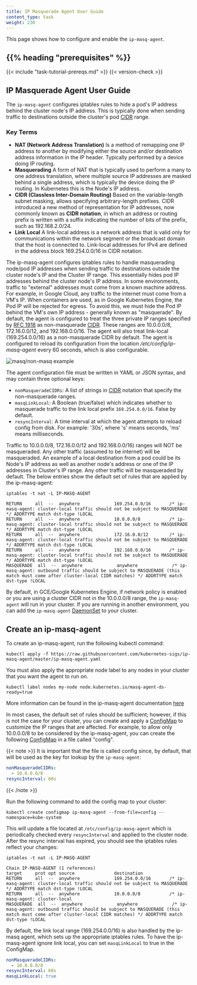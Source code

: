 ```yaml
---
title: IP Masquerade Agent User Guide
content_type: task
weight: 230
---
```


<!-- overview -->

This page shows how to configure and enable the `ip-masq-agent`.

## {{% heading "prerequisites" %}}

{{< include "task-tutorial-prereqs.md" >}} {{< version-check >}}

<!-- discussion -->

## IP Masquerade Agent User Guide

The `ip-masq-agent` configures iptables rules to hide a pod's IP address behind the cluster node's IP address. This is typically done when sending traffic to destinations outside the cluster's pod [CIDR](https://en.wikipedia.org/wiki/Classless_Inter-Domain_Routing) range.

### **Key Terms**

- **NAT (Network Address Translation)**
  Is a method of remapping one IP address to another by modifying either the source and/or destination address information in the IP header. Typically performed by a device doing IP routing.
- **Masquerading**
  A form of NAT that is typically used to perform a many to one address translation, where multiple source IP addresses are masked behind a single address, which is typically the device doing the IP routing. In Kubernetes this is the Node's IP address.
- **CIDR (Classless Inter-Domain Routing)**
  Based on the variable-length subnet masking, allows specifying arbitrary-length prefixes. CIDR introduced a new method of representation for IP addresses, now commonly known as **CIDR notation**, in which an address or routing prefix is written with a suffix indicating the number of bits of the prefix, such as 192.168.2.0/24.
- **Link Local**
  A link-local address is a network address that is valid only for communications within the network segment or the broadcast domain that the host is connected to. Link-local addresses for IPv4 are defined in the address block 169.254.0.0/16 in CIDR notation.

The ip-masq-agent configures iptables rules to handle masquerading node/pod IP addresses when sending traffic to destinations outside the cluster node's IP and the Cluster IP range. This essentially hides pod IP addresses behind the cluster node's IP address. In some environments, traffic to "external" addresses must come from a known machine address. For example, in Google Cloud, any traffic to the internet must come from a VM's IP. When containers are used, as in Google Kubernetes Engine, the Pod IP will be rejected for egress. To avoid this, we must hide the Pod IP behind the VM's own IP address - generally known as "masquerade". By default, the agent is configured to treat the three private IP ranges specified by [RFC 1918](https://tools.ietf.org/html/rfc1918) as non-masquerade [CIDR](https://en.wikipedia.org/wiki/Classless_Inter-Domain_Routing). These ranges are 10.0.0.0/8, 172.16.0.0/12, and 192.168.0.0/16. The agent will also treat link-local (169.254.0.0/16) as a non-masquerade CIDR by default. The agent is configured to reload its configuration from the location _/etc/config/ip-masq-agent_ every 60 seconds, which is also configurable.

![masq/non-masq example](/images/docs/ip-masq.png)

The agent configuration file must be written in YAML or JSON syntax, and may contain three optional keys:

- `nonMasqueradeCIDRs`: A list of strings in
  [CIDR](https://en.wikipedia.org/wiki/Classless_Inter-Domain_Routing) notation that specify the non-masquerade ranges.
- `masqLinkLocal`: A Boolean (true/false) which indicates whether to masquerade traffic to the
  link local prefix `169.254.0.0/16`. False by default.
- `resyncInterval`: A time interval at which the agent attempts to reload config from disk.
  For example: '30s', where 's' means seconds, 'ms' means milliseconds.

Traffic to 10.0.0.0/8, 172.16.0.0/12 and 192.168.0.0/16) ranges will NOT be masqueraded. Any other traffic (assumed to be internet) will be masqueraded. An example of a local destination from a pod could be its Node's IP address as well as another node's address or one of the IP addresses in Cluster's IP range. Any other traffic will be masqueraded by default. The below entries show the default set of rules that are applied by the ip-masq-agent:

```shell
iptables -t nat -L IP-MASQ-AGENT
```

```none
RETURN     all  --  anywhere             169.254.0.0/16       /* ip-masq-agent: cluster-local traffic should not be subject to MASQUERADE */ ADDRTYPE match dst-type !LOCAL
RETURN     all  --  anywhere             10.0.0.0/8           /* ip-masq-agent: cluster-local traffic should not be subject to MASQUERADE */ ADDRTYPE match dst-type !LOCAL
RETURN     all  --  anywhere             172.16.0.0/12        /* ip-masq-agent: cluster-local traffic should not be subject to MASQUERADE */ ADDRTYPE match dst-type !LOCAL
RETURN     all  --  anywhere             192.168.0.0/16       /* ip-masq-agent: cluster-local traffic should not be subject to MASQUERADE */ ADDRTYPE match dst-type !LOCAL
MASQUERADE  all  --  anywhere             anywhere             /* ip-masq-agent: outbound traffic should be subject to MASQUERADE (this match must come after cluster-local CIDR matches) */ ADDRTYPE match dst-type !LOCAL

```

By default, in GCE/Google Kubernetes Engine, if network policy is enabled or
you are using a cluster CIDR not in the 10.0.0.0/8 range, the `ip-masq-agent`
will run in your cluster. If you are running in another environment,
you can add the `ip-masq-agent` [DaemonSet](/docs/concepts/workloads/controllers/daemonset/)
to your cluster.

<!-- steps -->

## Create an ip-masq-agent

To create an ip-masq-agent, run the following kubectl command:

```shell
kubectl apply -f https://raw.githubusercontent.com/kubernetes-sigs/ip-masq-agent/master/ip-masq-agent.yaml
```

You must also apply the appropriate node label to any nodes in your cluster that you want the agent to run on.

```shell
kubectl label nodes my-node node.kubernetes.io/masq-agent-ds-ready=true
```

More information can be found in the ip-masq-agent documentation [here](https://github.com/kubernetes-sigs/ip-masq-agent)

In most cases, the default set of rules should be sufficient; however, if this is not the case for your cluster, you can create and apply a [ConfigMap](/docs/tasks/configure-pod-container/configure-pod-configmap/) to customize the IP ranges that are affected. For example, to allow only 10.0.0.0/8 to be considered by the ip-masq-agent, you can create the following [ConfigMap](/docs/tasks/configure-pod-container/configure-pod-configmap/) in a file called "config".

{{< note >}}
It is important that the file is called config since, by default, that will be used as the key for lookup by the `ip-masq-agent`:

```yaml
nonMasqueradeCIDRs:
  - 10.0.0.0/8
resyncInterval: 60s
```

{{< /note >}}

Run the following command to add the config map to your cluster:

```shell
kubectl create configmap ip-masq-agent --from-file=config --namespace=kube-system
```

This will update a file located at `/etc/config/ip-masq-agent` which is periodically checked every `resyncInterval` and applied to the cluster node.
After the resync interval has expired, you should see the iptables rules reflect your changes:

```shell
iptables -t nat -L IP-MASQ-AGENT
```

```none
Chain IP-MASQ-AGENT (1 references)
target     prot opt source               destination
RETURN     all  --  anywhere             169.254.0.0/16       /* ip-masq-agent: cluster-local traffic should not be subject to MASQUERADE */ ADDRTYPE match dst-type !LOCAL
RETURN     all  --  anywhere             10.0.0.0/8           /* ip-masq-agent: cluster-local
MASQUERADE  all  --  anywhere             anywhere             /* ip-masq-agent: outbound traffic should be subject to MASQUERADE (this match must come after cluster-local CIDR matches) */ ADDRTYPE match dst-type !LOCAL
```

By default, the link local range (169.254.0.0/16) is also handled by the ip-masq agent, which sets up the appropriate iptables rules. To have the ip-masq-agent ignore link local, you can set `masqLinkLocal` to true in the ConfigMap.

```yaml
nonMasqueradeCIDRs:
  - 10.0.0.0/8
resyncInterval: 60s
masqLinkLocal: true
```
